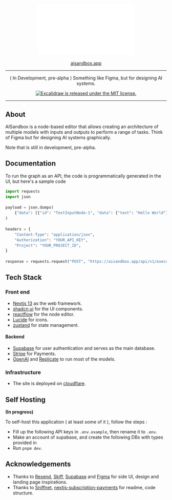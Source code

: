 <p align="center"><a href=""><img alt="AISandbox" src="public/assets/editor.svg" width="60%"/></a></p>
<p align="center"><a href="aisandbox.app">aisandbox.app</a></p>
<hr>

<p align="center">( In Development, pre-alpha ) Something like Figma, but for designing AI systems.</p>

<p align="center">
  <a href="https://github.com/Shubhamai/AISandbox/blob/master/LICENSE">
    <img alt="Excalidraw is released under the MIT license." src="https://img.shields.io/badge/license-MIT-blue.svg"  />
  </a>
</p>

<hr>

## About

AISandbox is a node-based editor that allows creating an architecture of multiple models with inputs and outputs to perform a range of tasks. Think of Figma but for designing AI systems graphically.

Note that is still in development, pre-alpha.

## Documentation

To run the graph as an API, the code is programmatically generated in the UI, but here's a sample code

```py
import requests
import json

payload = json.dumps(
    {"data": [{"id": "TextInputNode-1", "data": {"text": "Hello World"}}]}
)

headers = {
    "Content-Type": "application/json",
    "Authorization": "YOUR_API_KEY",
    "Project": "YOUR_PROJECT_ID",
}

response = requests.request("POST", "https://aisandbox.app/api/v1/execute", headers=headers, data=payload)
```

## Tech Stack

### Front end 
- [Nextjs 13](https://nextjs.org/docs) as the web framework. 
- [shadcn ui](https://ui.shadcn.com/) for the UI components. 
- [reactflow](https://reactflow.dev/) for the node editor.
- [Lucide](https://lucide.dev/) for icons.
- [zustand](https://zustand-demo.pmnd.rs/) for state management.

#### Backend
- [Supabase](https://supabase.com/) for user authentication and serves as the main database. 
- [Stripe](https://stripe.com/) for Payments.
- [OpenAI](https://openai.com/) and [Replicate](https://replicate.com/) to run most of the models.

### Infrastructure

- The site is deployed on [cloudflare](https://www.cloudflare.com/).


## Self Hosting

**(In progress)**

To self-host this application ( at least some of it ), follow the steps :

- Fill up the following API keys in `.env.example`, then rename it to `.env`.
- Make an account of supabase, and create the following DBs with types provided in [](./types_db.ts)
- Run `pnpm dev`.

## Acknowledgements

- Thanks to [Resend](https://resend.com/home), [Skiff](https://skiff.com/), [Supabase](https://supabase.com/) and [Figma](https://figma.com/) for side UI, design and landing page inspirations.
- Thanks to [Sniffnet](https://github.com/GyulyVGC/sniffnet/), [nextjs-subscription-payments](https://github.com/vercel/nextjs-subscription-payments) for readme, code structure. 
